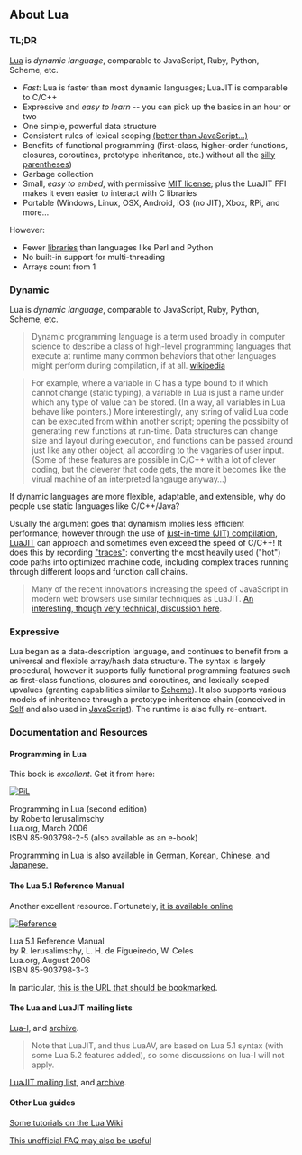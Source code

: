 ## About Lua

### TL;DR

[Lua](http://www.lua.org) is *dynamic language*, comparable to JavaScript, Ruby, Python, Scheme, etc.

- *Fast*: Lua is faster than most dynamic languages; LuaJIT is comparable to C/C++
- Expressive and *easy to learn* -- you can pick up the basics in an hour or two
- One simple, powerful data structure
- Consistent rules of lexical scoping [(better than JavaScript...)](http://wtfjs.com/2010/02/15/hoisting)
- Benefits of functional programming (first-class, higher-order functions, closures, coroutines, prototype inheritance, etc.) without all the [silly parentheses](http://acronyms.thefreedictionary.com/Lots+of+Irritating+Single+Parentheses+%3A-))
- Garbage collection
- Small, *easy to embed*, with permissive [MIT license](http://www.opensource.org/licenses/mit-license.php); plus the LuaJIT FFI makes it even easier to interact with C libraries
- Portable (Windows, Linux, OSX, Android, iOS (no JIT), Xbox, RPi, and more... 

However:

- Fewer [libraries](http://luarocks.org/repositories/rocks/) than languages like Perl and Python
- No built-in support for multi-threading
- Arrays count from 1

### Dynamic

Lua is *dynamic language*, comparable to JavaScript, Ruby, Python, Scheme, etc.

> Dynamic programming language is a term used broadly in computer science to describe a class of high-level programming languages that execute at runtime many common behaviors that other languages might perform during compilation, if at all. [wikipedia](http://en.wikipedia.org/wiki/Dynamic_programming_language)

> For example, where a variable in C has a type bound to it which cannot change (static typing), a variable in Lua is just a name under which any type of value can be stored. (In a way, all variables in Lua behave like pointers.) More interestingly, any string of valid Lua code can be executed from within another script; opening the possibilty of generating new functions at run-time. Data structures can change size and layout during execution, and functions can be passed around just like any other object, all according to the vagaries of user input. (Some of these features are possible in C/C++ with a lot of clever coding, but the cleverer that code gets, the more it becomes like the virual machine of an interpreted langauge anyway…)

If dynamic languages are more flexible, adaptable, and extensible, why do people use static languages like C/C++/Java? 

Usually the argument goes that dynamism implies less efficient performance; however through the use of [just-in-time (JIT) compilation](http://en.wikipedia.org/wiki/Just-in-time_compilation), [LuaJIT](www.luajit.org) can approach and sometimes even exceed the speed of C/C++! It does this by recording ["traces"](http://en.wikipedia.org/wiki/Tracing_just-in-time_compilation): converting the most heavily used ("hot") code paths into optimized machine code, including complex traces running through different loops and function call chains. 

> Many of the recent innovations increasing the speed of JavaScript in modern web browsers use similar techniques as LuaJIT. [An interesting, though very technical, discussion here](http://lambda-the-ultimate.org/node/3851).


### Expressive

Lua began as a data-description language, and continues to benefit from a universal and flexible array/hash data structure. The syntax is largely procedural, however it supports fully functional programming features such as first-class functions, closures and coroutines, and lexically scoped upvalues (granting capabilities similar to [Scheme](http://en.wikipedia.org/wiki/Scheme_(programming_language))). It also supports various models of inheritence through a prototype inheritence chain (conceived in [Self](http://en.wikipedia.org/wiki/Self_(programming_language)) and also used in [JavaScript](http://en.wikipedia.org/wiki/JavaScript)). The runtime is also fully re-entrant.

### Documentation and Resources

#### Programming in Lua

This book is *excellent*. Get it from here:

[![PiL](http://www.lua.org/images/pil2.jpg)](http://www.amazon.com/exec/obidos/ASIN/8590379825/lua-docs-20)

Programming in Lua (second edition)   
by Roberto Ierusalimschy   
Lua.org, March 2006   
ISBN 85-903798-2-5 (also available as an e-book)

[Programming in Lua is also available in German, Korean, Chinese, and Japanese.](http://www.lua.org/docs.html#books)

#### The Lua 5.1 Reference Manual

Another excellent resource. Fortunately, [it is available online](http://www.lua.org/manual/5.1/)

[![Reference](http://www.lua.org/manual/5.1/cover.png)](http://www.amazon.com/exec/obidos/ASIN/8590379833/lua-indexmanual-20)

Lua 5.1 Reference Manual    
by R. Ierusalimschy, L. H. de Figueiredo, W. Celes   
Lua.org, August 2006   
ISBN 85-903798-3-3

In particular, [this is the URL that should be bookmarked](http://www.lua.org/manual/5.1/index.html#index).

#### The Lua and LuaJIT mailing lists

[Lua-l](http://vlists.pepperfish.net/cgi-bin/mailman/listinfo/lua-l-lists.lua.org), and 
[archive](http://lua-users.org/lists/lua-l/).

> Note that LuaJIT, and thus LuaAV, are based on Lua 5.1 syntax (with some Lua 5.2 features added), so some discussions on lua-l will not apply.

[LuaJIT mailing list](http://luajit.org/list.html), and [archive](http://www.freelists.org/archive/luajit/).

#### Other Lua guides

[Some tutorials on the Lua Wiki](http://lua-users.org/wiki/TutorialDirectory)

[This unofficial FAQ may also be useful](http://www.luafaq.org/)
